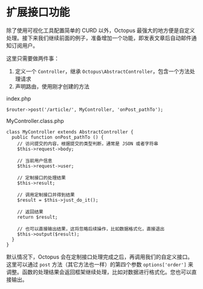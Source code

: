 扩展接口功能
========

除了使用可视化工具配置简单的 CURD 以外，Octopus 最强大的地方便是自定义处理。接下来我们继续前面的例子，准备增加一个功能，即发表文章后自动邮件通知订阅用户。

这里只需要做两件事：

1. 定义一个 `Controller`，继承 `Octopus\AbstractController`，包含一个方法处理请求
2. 声明路由，使用刚才创建的方法

index.php

    $router->post('/article/', MyController, 'onPost_pathTo');
    
MyController.class.php

    class MyController extends AbstractController {
      public function onPost_pathTo () {
        // 访问提交的内容，根据提交的类型判断，通常是 JSON 或者字符串
        $this->request->body;
        
        // 当前用户信息
        $this->request->user;
        
        // 定制接口的处理结果
        $this->result;
        
        // 调用定制接口并得到结果
        $result = $this->just_do_it();
        
        // 返回结果
        return $result;
        
        // 也可以直接输出结果，这将忽略后续操作，比如数据格式化，直接退出
        $this->output($result);
      }  
    }     
    
默认情况下，Octopus 会在定制接口处理完成之后，再调用我们的自定义接口。这里可以通过 `post` 方法（其它方法也一样）的第四个参数 `options['order']` 来调整。函数的处理结果会返回框架继续处理，比如对数据进行格式化。您也可以直接输出。